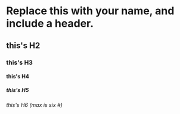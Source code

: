 # Replace this with your name, and include a header.
## this's H2
### this's H3
#### this's H4
##### this's H5
###### this's H6 (max is six #)
